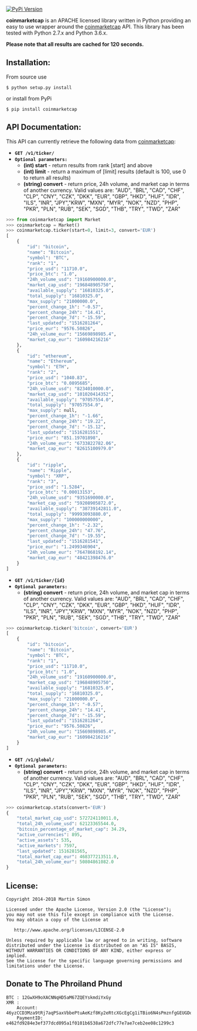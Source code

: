 [![PyPi Version](http://img.shields.io/pypi/v/coinmarketcap.svg)](https://pypi.python.org/pypi/coinmarketcap/)

**coinmarketcap** is an APACHE licensed library written in Python providing an easy to use wrapper around the [coinmarketcap](http://coinmarketcap.com/) API.
This library has been tested with Python 2.7.x and Python 3.6.x.

**Please note that all results are cached for 120 seconds.**

## Installation:

From source use

    $ python setup.py install

or install from PyPi

    $ pip install coinmarketcap

## API Documentation:

This API can currently retrieve the following data from [coinmarketcap](http://coinmarketcap.com/):

- **`GET /v1/ticker/`**
- **`Optional parameters:`**
    - **(int) start** - return results from rank [start] and above
    - **(int) limit** - return a maximum of [limit] results (default is 100, use 0 to return all results)
    - **(string) convert** - return price, 24h volume, and market cap in terms of another currency. Valid values are:
"AUD", "BRL", "CAD", "CHF", "CLP", "CNY", "CZK", "DKK", "EUR", "GBP", "HKD", "HUF", "IDR", "ILS", "INR", "JPY","KRW", "MXN", "MYR", "NOK", "NZD", "PHP", "PKR", "PLN", "RUB", "SEK", "SGD", "THB", "TRY", "TWD", "ZAR"

```python
>>> from coinmarketcap import Market
>>> coinmarketcap = Market()
>>> coinmarketcap.ticker(start=0, limit=3, convert='EUR')
[
    {
        "id": "bitcoin",
        "name": "Bitcoin",
        "symbol": "BTC",
        "rank": "1",
        "price_usd": "11710.0",
        "price_btc": "1.0",
        "24h_volume_usd": "19160900000.0",
        "market_cap_usd": "196848905750",
        "available_supply": "16810325.0",
        "total_supply": "16810325.0",
        "max_supply": "21000000.0",
        "percent_change_1h": "-0.57",
        "percent_change_24h": "14.41",
        "percent_change_7d": "-15.59",
        "last_updated": "1516281264",
        "price_eur": "9576.50826",
        "24h_volume_eur": "15669898985.4",
        "market_cap_eur": "160984216216"
    },
    {
        "id": "ethereum",
        "name": "Ethereum",
        "symbol": "ETH",
        "rank": "2",
        "price_usd": "1040.83",
        "price_btc": "0.0895685",
        "24h_volume_usd": "8234010000.0",
        "market_cap_usd": "101020414352",
        "available_supply": "97057554.0",
        "total_supply": "97057554.0",
        "max_supply": null,
        "percent_change_1h": "-1.66",
        "percent_change_24h": "19.22",
        "percent_change_7d": "-15.12",
        "last_updated": "1516281551",
        "price_eur": "851.19701898",
        "24h_volume_eur": "6733822782.06",
        "market_cap_eur": "82615100979.0"
    },
    {
        "id": "ripple",
        "name": "Ripple",
        "symbol": "XRP",
        "rank": "3",
        "price_usd": "1.5284",
        "price_btc": "0.00013153",
        "24h_volume_usd": "9351690000.0",
        "market_cap_usd": "59208905872.0",
        "available_supply": "38739142811.0",
        "total_supply": "99993093880.0",
        "max_supply": "100000000000",
        "percent_change_1h": "-2.32",
        "percent_change_24h": "47.76",
        "percent_change_7d": "-19.55",
        "last_updated": "1516281541",
        "price_eur": "1.2499346904",
        "24h_volume_eur": "7647868192.14",
        "market_cap_eur": "48421398476.0"
    }
]
```

- **`GET /v1/ticker/{id}`**
- **`Optional parameters:`**
    - **(string) convert** - return price, 24h volume, and market cap in terms of another currency. Valid values are:
"AUD", "BRL", "CAD", "CHF", "CLP", "CNY", "CZK", "DKK", "EUR", "GBP", "HKD", "HUF", "IDR", "ILS", "INR", "JPY","KRW", "MXN", "MYR", "NOK", "NZD", "PHP", "PKR", "PLN", "RUB", "SEK", "SGD", "THB", "TRY", "TWD", "ZAR"

```python
>>> coinmarketcap.ticker('bitcoin', convert='EUR')
[
    {
        "id": "bitcoin",
        "name": "Bitcoin",
        "symbol": "BTC",
        "rank": "1",
        "price_usd": "11710.0",
        "price_btc": "1.0",
        "24h_volume_usd": "19160900000.0",
        "market_cap_usd": "196848905750",
        "available_supply": "16810325.0",
        "total_supply": "16810325.0",
        "max_supply": "21000000.0",
        "percent_change_1h": "-0.57",
        "percent_change_24h": "14.41",
        "percent_change_7d": "-15.59",
        "last_updated": "1516281264",
        "price_eur": "9576.50826",
        "24h_volume_eur": "15669898985.4",
        "market_cap_eur": "160984216216"
    }
]
```

- **`GET /v1/global/`**
- **`Optional parameters:`**
    - **(string) convert** - return price, 24h volume, and market cap in terms of another currency. Valid values are:
"AUD", "BRL", "CAD", "CHF", "CLP", "CNY", "CZK", "DKK", "EUR", "GBP", "HKD", "HUF", "IDR", "ILS", "INR", "JPY","KRW", "MXN", "MYR", "NOK", "NZD", "PHP", "PKR", "PLN", "RUB", "SEK", "SGD", "THB", "TRY", "TWD", "ZAR"


```python
>>> coinmarketcap.stats(convert='EUR')
{
    "total_market_cap_usd": 572724110011.0,
    "total_24h_volume_usd": 62123365544.0,
    "bitcoin_percentage_of_market_cap": 34.29,
    "active_currencies": 895,
    "active_assets": 535,
    "active_markets": 7597,
    "last_updated": 1516281565,
    "total_market_cap_eur": 468377213511.0,
    "total_24h_volume_eur": 50804861082.0
}
```

## License:

```
Copyright 2014-2018 Martin Simon

Licensed under the Apache License, Version 2.0 (the "License");
you may not use this file except in compliance with the License.
You may obtain a copy of the License at

   http://www.apache.org/licenses/LICENSE-2.0

Unless required by applicable law or agreed to in writing, software
distributed under the License is distributed on an "AS IS" BASIS,
WITHOUT WARRANTIES OR CONDITIONS OF ANY KIND, either express or implied.
See the License for the specific language governing permissions and
limitations under the License.

```

## Donate to The Phroiland Phund


```
BTC : 12GwXH9oXACNNqHD5aM67ZQEYskmdiYxGy
XMR : 
    Account: 46yzCCD3Mza9tRj7aqPSaxVbbePtuAeKzf8Ky2eRtcXGcEgCg1iTBio6N4sPmznfgGEUGDoBz5CLxZ2XPTyZu1yoCAG7zt6
    PaymentID: e462fd9284e3ef377dcd095a1f0101b6538a672dfc77e7ae7ceb2ee08c1299c3
```
